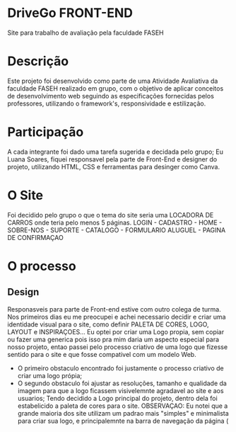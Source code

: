 # DriveGo FRONT-END
Site para trabalho de avaliação pela faculdade FASEH 
# Descrição 
Este projeto foi desenvolvido como parte de uma Atividade Avaliativa da faculdade FASEH realizado em grupo, com o objetivo de aplicar conceitos de desenvolvimento web seguindo as especificações fornecidas pelos professores, utilizando o framework's, responsividade e estilização.
# Participação
A cada integrante foi dado uma tarefa sugerida e decidada pelo grupo; Eu Luana Soares, fiquei responsavel pela parte de Front-End e designer do projeto, utilizando HTML, CSS e ferramentas para desinger como Canva.
# O Site 
Foi decidido pelo grupo o que o tema do site seria uma LOCADORA DE CARROS onde teria pelo menos 5 páginas.
 LOGIN - CADASTRO - HOME - SOBRE-NOS - SUPORTE - CATALOGO - FORMULARIO ALUGUEL - PAGINA DE CONFIRMAÇAO
# O processo
## Design
Responasveis para parte de Front-end estive com outro colega de turma. Nos primeiros dias eu me preocupei e achei necessario decidir e criar uma identidade visual para o site, como definir PALETA DE CORES, LOGO, LAYOUT e INSPIRAÇOES... 
Eu optei por criar uma Logo propia, sem copiar ou fazer uma generica pois isso pra mim daria um aspecto especial para nosso projeto, entao passei pelo processo criativo de uma logo que fizesse sentido para o site e que fosse compativel com um modelo Web.
- O primeiro obstaculo encontrado foi justamente o processo criativo de criar uma logo própia;
- O segundo obstaculo foi ajustar as resoluções, tamanho e qualidade da imagem para que a logo ficassem visivelemnte agradavel ao site e aos usuarios;
Tendo decidido a Logo principal do projeto, dentro dela foi estabelicido a paleta de cores para o site.
OBSERVAÇAO: Eu notei que a grande maioria dos site utilizam um padrao mais "simples" e minimalista para criar sua logo, e principalemnte na barra de navegação da página (<title>) utilizam mais Icons, disso eu criei uma logo com menos detalhes para ficar em no Title.
